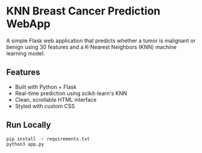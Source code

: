 # KNN Breast Cancer Prediction WebApp

A simple Flask web application that predicts whether a tumor is malignant or benign using 30 features and a K-Nearest Neighbors (KNN) machine learning model.

## Features
- Built with Python + Flask
- Real-time prediction using scikit-learn's KNN
- Clean, scrollable HTML interface
- Styled with custom CSS

## Run Locally

```bash
pip install -r requirements.txt
python3 app.py
